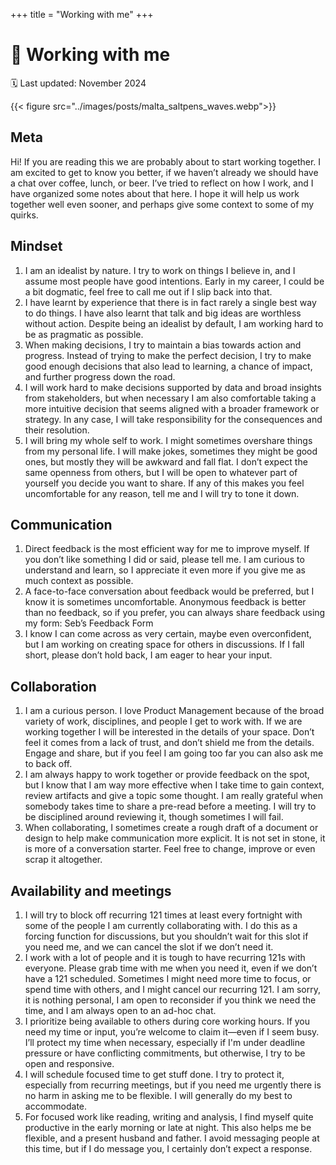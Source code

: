+++
title = "Working with me"
+++

# 🤝 Working with me

🗓️ Last updated: November 2024

{{< figure src="../images/posts/malta_saltpens_waves.webp">}}

## Meta
Hi! If you are reading this we are probably about to start working together. I am excited to get to know you better, if we haven’t already we should have a chat over coffee, lunch, or beer.
I’ve tried to reflect on how I work, and I have organized some notes about that here. I hope it will help us work together well even sooner, and perhaps give some context to some of my quirks.

## Mindset
1. I am an idealist by nature. I try to work on things I believe in, and I assume most people have good intentions. Early in my career, I could be a bit dogmatic, feel free to call me out if I slip back into that.
1.  I have learnt by experience that there is in fact rarely a single best way to do things. I have also learnt that talk and big ideas are worthless without action. Despite being an idealist by default, I am working hard to be as pragmatic as possible.
1. When making decisions, I try to maintain a bias towards action and progress. Instead of trying to make the perfect decision, I try to make good enough decisions that also lead to learning, a chance of impact, and further progress down the road.
1. I will work hard to make decisions supported by data and broad insights from stakeholders, but when necessary I am also comfortable taking a more intuitive decision that seems aligned with a broader framework or strategy. In any case, I will take responsibility for the consequences and their resolution.
1. I will bring my whole self to work. I might sometimes overshare things from my personal life. I will make jokes, sometimes they might be good ones, but mostly they will be awkward and fall flat. I don’t expect the same openness from others, but I will be open to whatever part of yourself you decide you want to share. If any of this makes you feel uncomfortable for any reason, tell me and I will try to tone it down.

## Communication
1. Direct feedback is the most efficient way for me to improve myself. If you don’t like something I did or said, please tell me. I am curious to understand and learn, so I appreciate it even more if you give me as much context as possible.
1. A face-to-face conversation about feedback would be preferred, but I know it is sometimes uncomfortable. Anonymous feedback is better than no feedback, so if you prefer, you can always share feedback using my form: Seb’s Feedback Form
1. I know I can come across as very certain, maybe even overconfident, but I am working on creating space for others in discussions. If I fall short, please don’t hold back, I am eager to hear your input.

## Collaboration
1. I am a curious person. I love Product Management because of the broad variety of work, disciplines, and people I get to work with. If we are working together I will be interested in the details of your space. Don’t feel it comes from a lack of trust, and don’t shield me from the details. Engage and share, but if you feel I am going too far you can also ask me to back off.
1. I am always happy to work together or provide feedback on the spot, but I know that I am way more effective when I take time to gain context, review artifacts and give a topic some thought. I am really grateful when somebody takes time to share a pre-read before a meeting. I will try to be disciplined around reviewing it, though sometimes I will fail.
1. When collaborating, I sometimes create a rough draft of a document or design to help make communication more explicit. It is not set in stone, it is more of a conversation starter. Feel free to change, improve or even scrap it altogether.

## Availability and meetings
1. I will try to block off recurring 121 times at least every fortnight with some of the people I am currently collaborating with. I do this as a forcing function for discussions, but you shouldn’t wait for this slot if you need me, and we can cancel the slot if we don’t need it.
1. I work with a lot of people and it is tough to have recurring 121s with everyone. Please grab time with me when you need it, even if we don’t have a 121 scheduled. Sometimes I might need more time to focus, or spend time with others, and I might cancel our recurring 121. I am sorry, it is nothing personal, I am open to reconsider if you think we need the time, and I am always open to an ad-hoc chat.
1. I prioritize being available to others during core working hours. If you need my time or input, you’re welcome to claim it—even if I seem busy. I’ll protect my time when necessary, especially if I'm under deadline pressure or have conflicting commitments, but otherwise, I try to be open and responsive.
1. I will schedule focused time to get stuff done. I try to protect it, especially from recurring meetings, but if you need me urgently there is no harm in asking me to be flexible. I will generally do my best to accommodate.
1. For focused work like reading, writing and analysis, I find myself quite productive in the early morning or late at night. This also helps me be flexible, and a present husband and father. I avoid messaging people at this time, but if I do message you, I certainly don’t expect a response.
